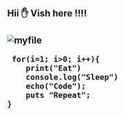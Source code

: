   
 <h2> Hii ✋ Vish here !!!! <h2>
   
![myfile](https://www.reactiongifs.us/wp-content/uploads/2013/10/nuh_uh_conan_obrien.gif)



     for(i=1; i>0; i++){
        print("Eat")
        console.log("Sleep")
        echo("Code");
        puts "Repeat";
    }
 
            
 
  
 
 
